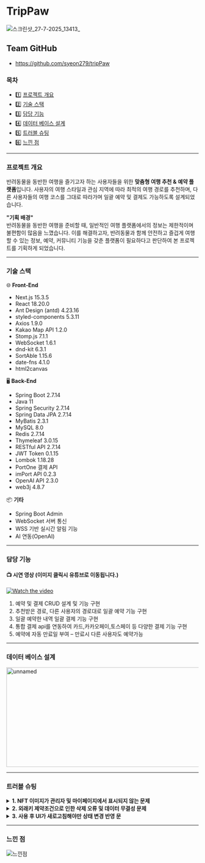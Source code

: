 # TripPaw
![스크린샷_27-7-2025_13413_](https://github.com/user-attachments/assets/b9537060-3310-4097-aa00-5bdfd132e12a)

## Team GitHub
- https://github.com/syeon279/tripPaw
### 목차
- 1️⃣ [프로젝트 개요](#프로젝트-개요)
- 2️⃣ [기술 스택](#기술-스택)
- 3️⃣ [담당 기능](#담당-기능)
- 4️⃣ [데이터 베이스 설계](#데이터-베이스-설계)
- 5️⃣ [트러블 슈팅](#트러블-슈팅)
- 6️⃣ [느낀 점](#느낀-점)

<hr/>

### 프로젝트 개요
반려동물을 동반한 여행을 즐기고자 하는 사용자들을 위한 **맞춤형 여행 추천 & 예약 플랫폼**입니다.
사용자의 여행 스타일과 관심 지역에 따라 최적의 여행 경로를 추천하며, 다른 사용자들의 여행 코스를 그대로 따라가며 일괄 예약 및 결제도 가능하도록 설계되었습니다.

**"기획 배경"** <br/>
반려동물을 동반한 여행을 준비할 때, 일반적인 여행 플랫폼에서의 정보는 제한적이며 불편함이 많음을 느꼈습니다.
이를 해결하고자, 반려동물과 함께 안전하고 즐겁게 여행할 수 있는 정보, 예약, 커뮤니티 기능을 갖춘 플랫폼이 필요하다고 판단하여 본 프로젝트를 기획하게 되었습니다.

<hr/>

### 기술 스택
🌐 **Front-End**
- Next.js 15.3.5
- React 18.20.0
- Ant Design (antd) 4.23.16
- styled-components 5.3.11
- Axios 1.9.0
- Kakao Map API 1.2.0
- Stomp.js 7.1.1
- WebSocket 1.6.1
- dnd-kit 6.3.1
- SortAble 1.15.6
- date-fns 4.1.0
- html2canvas

🖥️ **Back-End**
- Spring Boot 2.7.14
- Java 11
- Spring Security 2.7.14
- Spring Data JPA 2.7.14
- MyBatis 2.3.1
- MySQL 8.0
- Redis 2.7.14
- Thymeleaf 3.0.15
- RESTful API 2.7.14
- JWT Token 0.1.15
- Lombok 1.18.28
- PortOne 결제 API
- imPort API 0.2.3
- OpenAI API 2.3.0
- web3j 4.8.7

📦 **기타**
- Spring Boot Admin
- WebSocket 서버 통신
- WSS 기반 실시간 알림 기능
- AI 연동(OpenAI)
<hr/>

### 담당 기능
#### 📺 시연 영상 (이미지 클릭시 유튜브로 이동됩니다.)

[![Watch the video](https://github.com/user-attachments/assets/3f173be9-4ed1-431f-948b-c23a41413926)](https://youtu.be/i2rlSeZK0rM)

1. 예약 및 결제 CRUD 설계 및 기능 구현
2. 추천받은 경로, 다른 사용자의 경로대로 일괄 예약 기능 구현
3. 일괄 예약한 내역 일괄 결제 기능 구현
4. 통합 결제 api를 연동하여 카드,카카오페이,토스페이 등 다양한 결제 기능 구현
5. 예약에 자동 만료일 부여 – 만료시 다른 사용자도 예약가능

<hr/>

### 데이터 베이스 설계

<img width="512" height="261" alt="unnamed" src="https://github.com/user-attachments/assets/5b162ea3-fc78-4a21-9435-673eec262693" />

<hr/>

### 트러블 슈팅
<details>
  <summary><strong>1. NFT 이미지가 관리자 및 마이페이지에서 표시되지 않는 문제</strong></summary>
  • <strong>문제 상황</strong>: 관리자 페이지와 사용자 마이페이지에서 NFT 이미지가 정상적으로 로드되지 않고 빈 화면 또는 오류 발생
  <br/>
  • <strong>원인 분석</strong>: 서버 저장 이미지 URL과 외부 저장소 경로 불일치로 이미지 접근 실패
  <br/>
  • <strong>해결 방법</strong>: <br/>
    • 이미지 URL 유효성 검증 로직 추가로 잘못된 주소 사전 탐지 <br/>
    • 정적 파일 경로 및 외부 IPFS 주소 관리 체계 개선으로 일관성 유지 <br/>
    • 이미지 캐시 정책과 CORS 설정 점검하여 원활한 로드 보장 <br/>
 • <strong>효과</strong>: 외부 저장소 연동 시 주소 관리와 접근성 중요성 체감, 이미지 자원 관리가 사용자 경험에 직접 영향
</details>

<details>
  <summary><strong>2. 외래키 제약조건으로 인한 삭제 오류 및 데이터 무결성 문제</strong></summary>
  • <strong>문제 상황</strong>: NFT 데이터 물리적 삭제 시 외래키 제약조건 위반으로 연관 데이터가 남아 삭제 실패 및 서버 에러 발생
  <br/>
  • <strong>원인 분석</strong>: 연관 엔티티 미삭제 또는 DB에 CASCADE 옵션 미설정으로 인한 문제
  <br/>
  • <strong>해결 방법</strong>: <br/>
    • deletedAt 타임스탬프 필드 활용하는 소프트 딜리트 방식 적용 <br/>
    • 연관 엔티티에도 모두 소프트 딜리트 적용하여 참조 무결성 유지 <br/>
    • 조회 시 삭제 플래그 설정된 데이터 필터링해 사용자 노출 차단 <br/> 
    • 필요 시 복구 기능 지원으로 데이터 안정성 및 운영 편의성 강화 <br/>
 • <strong>효과</strong>: 소프트 딜리트는 외래 키 제약 문제 회피와 데이터 무결성 보장에 효과적이며, 운영 안정성을 크게 개선
</details>

<details>
  <summary><strong>3. 사용 후 UI가 새로고침해야만 상태 변경 반영 문</strong></summary>
  • <strong>문제 상황</strong>: NFT 쿠폰 사용 후 화면이 즉시 업데이트되지 않고 새로 고침 필요
  <br/>
  • <strong>원인 분석</strong>: React 상태 관리에서 변경된 상태 값 즉시 갱신 안 되어 리렌더링 발생하지 않음
  <br/>
  • <strong>해결 방법</strong>: <br/>
   • useEffect 훅으로 상태 변화 감지 및 리렌더링 로직 추가 <br/>
 • 상태 변경 함수 호출 후 데이터 재 요청 또는 로컬 상태 동기화 수행 <br/>
 • <strong>효과</strong>: 사용자 경험은 실시간 피드백과 반응성에 크게 의존, 상태 관리와 렌더링 최적화가 매우 중요

</details>
<hr/>

### 느낀 점

![느낀점](https://github.com/user-attachments/assets/4d5c2c87-a796-4fc6-9f0b-229fc096eb65)
